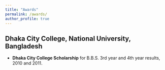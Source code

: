 ```yaml
---
title: "Awards"
permalink: /awards/
author_profile: true
---
```


## Dhaka City College, National University, Bangladesh
* **Dhaka City College Scholarship** for B.B.S. 3rd year and 4th year results, 2010 and  2011.
